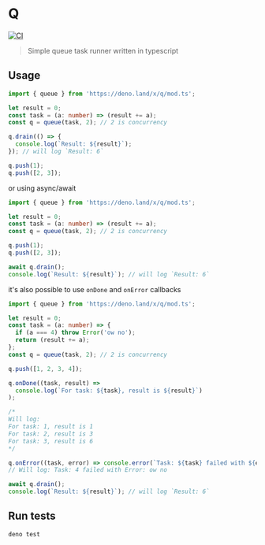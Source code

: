 # Q

[![CI](https://github.com/phil-r/q/workflows/CI/badge.svg)](https://github.com/phil-r/q/actions?query=workflow%3ACI)

> Simple queue task runner written in typescript

## Usage

```ts
import { queue } from 'https://deno.land/x/q/mod.ts';

let result = 0;
const task = (a: number) => (result += a);
const q = queue(task, 2); // 2 is concurrency

q.drain(() => {
  console.log(`Result: ${result}`);
}); // will log `Result: 6`

q.push(1);
q.push([2, 3]);
```

or using async/await

```ts
import { queue } from 'https://deno.land/x/q/mod.ts';

let result = 0;
const task = (a: number) => (result += a);
const q = queue(task, 2); // 2 is concurrency

q.push(1);
q.push([2, 3]);

await q.drain();
console.log(`Result: ${result}`); // will log `Result: 6`
```

it's also possible to use `onDone` and `onError` callbacks

```ts
import { queue } from 'https://deno.land/x/q/mod.ts';

let result = 0;
const task = (a: number) => {
  if (a === 4) throw Error('ow no');
  return (result += a);
};
const q = queue(task, 2); // 2 is concurrency

q.push([1, 2, 3, 4]);

q.onDone((task, result) =>
  console.log(`For task: ${task}, result is ${result}`)
);

/* 
Will log:
For task: 1, result is 1
For task: 2, result is 3
For task: 3, result is 6
*/

q.onError((task, error) => console.error(`Task: ${task} failed with ${error}`));
// Will log: Task: 4 failed with Error: ow no

await q.drain();
console.log(`Result: ${result}`); // will log `Result: 6`
```

## Run tests

```
deno test
```
